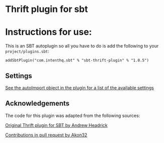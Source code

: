 # Thrift plugin for sbt

# Instructions for use:
This is an SBT autoplugin so all you have to do is add the following to your `project/plugins.sbt`:
```
addSbtPlugin("com.intenthq.sbt" % "sbt-thrift-plugin" % "1.0.5")
```

## Settings

[See the autoImport object in the plugin for a list of the available settings](https://github.com/intenthq/sbt-thrift-plugin/blob/master/src/main/scala/com/intenthq/sbt/ThriftPlugin.scala)

## Acknowledgements

The code for this plugin was adapted from the following sources:

[Original Thrift plugin for SBT by Andrew Headrick](https://github.com/bigtoast/sbt-thrift)

[Contributions in pull request by Akon32](https://github.com/bigtoast/sbt-thrift/pull/9)
